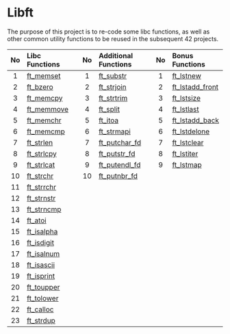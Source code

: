 # Libft
The purpose of this project is to re-code some libc functions, as well as other common utility functions to be reused in the subsequent 42 projects.

| No  | Libc Functions                                                                 |   | No  | Additional Functions                                                                 |   | No  | Bonus Functions                                                                          |
| :-: | :----------------------------------------------------------------------------- | - | :-: | :----------------------------------------------------------------------------------- | - | :-: | :--------------------------------------------------------------------------------------- |
| 1   | [ft_memset](https://github.com/CatAraujoo/42_Libft/blob/main/Libft/ft_memset.c) | | 1 | [ft_substr](https://github.com/CatAraujoo/42_Libft/blob/main/Libft/ft_substr.c) |  | 1   | [ft_lstnew](https://github.com/CatAraujoo/42_Libft/blob/main/Libft/ft_lstnew.c) |
| 2   | [ft_bzero](https://github.com/CatAraujoo/42_Libft/blob/main/Libft/ft_bzero.c)     |   | 2   | [ft_strjoin](https://github.com/CatAraujoo/42_Libft/blob/main/Libft/ft_strjoin.c)       |   | 2   | [ft_lstadd_front](https://github.com/CatAraujoo/42_Libft/blob/main/Libft/ft_lstadd_front.c) |
| 3   | [ft_memcpy](https://github.com/CatAraujoo/42_Libft/blob/main/Libft/ft_memcpy.c)   |   | 3   | [ft_strtrim](https://github.com/CatAraujoo/42_Libft/blob/main/Libft/ft_strtrim.c)       |   | 3   | [ft_lstsize](https://github.com/CatAraujoo/42_Libft/blob/main/Libft/ft_lstsize.c)           |
| 4   | [ft_memmove](https://github.com/CatAraujoo/42_Libft/blob/main/Libft/ft_memmove.c)|   | 4   | [ft_split](https://github.com/CatAraujoo/42_Libft/blob/main/Libft/ft_split.c)           |   | 4   | [ft_lstlast](https://github.com/CatAraujoo/42_Libft/blob/main/Libft/ft_lstlast.c)           |
| 5   | [ft_memchr](https://github.com/CatAraujoo/42_Libft/blob/main/Libft/ft_memchr.c)  |   | 5   | [ft_itoa](https://github.com/CatAraujoo/42_Libft/blob/main/Libft/ft_itoa.c)             |   | 5   | [ft_lstadd_back](https://github.com/CatAraujoo/42_Libft/blob/main/Libft/ft_lstadd_back.c)   |
| 6   |  [ft_memcmp](https://github.com/CatAraujoo/42_Libft/blob/main/Libft/ft_memcmp.c)  |   | 6   | [ft_strmapi](https://github.com/CatAraujoo/42_Libft/blob/main/Libft/ft_strmapi.c)       |   | 6   | [ft_lstdelone](https://github.com/CatAraujoo/42_Libft/blob/main/Libft/ft_lstdelone.c)       |
| 7   |  [ft_strlen](https://github.com/CatAraujoo/42_Libft/blob/main/Libft/ft_strlen.c)  |   | 7   | [ft_putchar_fd](https://github.com/CatAraujoo/42_Libft/blob/main/Libft/ft_putchar_fd.c) |   | 7   | [ft_lstclear](https://github.com/CatAraujoo/42_Libft/blob/main/Libft/ft_lstclear.c)         |
| 8   |  [ft_strlcpy](https://github.com/CatAraujoo/42_Libft/blob/main/Libft/ft_strlcpy.c) |   | 8   | [ft_putstr_fd](https://github.com/CatAraujoo/42_Libft/blob/main/Libft/ft_putstr_fd.c)   |   | 8   | [ft_lstiter](https://github.com/CatAraujoo/42_Libft/blob/main/Libft/ft_lstiter.c)           |
| 9   | [ft_strlcat](https://github.com/CatAraujoo/42_Libft/blob/main/Libft/ft_strlcat.c)  |   | 9   | [ft_putendl_fd](https://github.com/CatAraujoo/42_Libft/blob/main/Libft/ft_putendl_fd.c) |   | 9   | [ft_lstmap](https://github.com/CatAraujoo/42_Libft/blob/main/Libft/ft_lstmap.c)             |
| 10  | [ft_strchr](https://github.com/CatAraujoo/42_Libft/blob/main/Libft/ft_strchr.c)  |   | 10  | [ft_putnbr_fd](https://github.com/CatAraujoo/42_Libft/blob/main/Libft/ft_putnbr_fd.c)   |   |     |                                                                                          |
| 11  | [ft_strrchr](https://github.com/CatAraujoo/42_Libft/blob/main/Libft/ft_strrchr.c) |   |     |                                                                                      |   |     |                                                                                          |
| 12  | [ft_strnstr](https://github.com/CatAraujoo/42_Libft/blob/main/Libft/ft_strnstr.c) |   |     |                                                                                      |   |     |                                                                                          |
| 13  | [ft_strncmp](https://github.com/CatAraujoo/42_Libft/blob/main/Libft/ft_strncmp.c) |   |     |                                                                                      |   |     |                                                                                          |
| 14  | [ft_atoi](https://github.com/CatAraujoo/42_Libft/blob/main/Libft/ft_atoi.c)       |   |     |                                                                                      |   |     |                                                                                          |
| 15  | [ft_isalpha](https://github.com/CatAraujoo/42_Libft/blob/main/Libft/ft_isalpha.c) |   |     |                                                                                      |   |     |                                                                                          |
| 16  | [ft_isdigit](https://github.com/CatAraujoo/42_Libft/blob/main/Libft/ft_isdigit.c) |   |     |                                                                                      |   |     |                                                                                          |
| 17  | [ft_isalnum](https://github.com/CatAraujoo/42_Libft/blob/main/Libft/ft_isalnum.c) |   |     |                                                                                      |   |     |                                                                                          |
| 18  | [ft_isascii](https://github.com/CatAraujoo/42_Libft/blob/main/Libft/ft_isascii.c) |   |     |                                                                                      |   |     |                                                                                          |
| 19  | [ft_isprint](https://github.com/CatAraujoo/42_Libft/blob/main/Libft/ft_isprint.c) |   |     |                                                                                      |   |     |                                                                                          |
| 20  | [ft_toupper](https://github.com/CatAraujoo/42_Libft/blob/main/Libft/ft_toupper.c) |   |     |                                                                                      |   |     |                                                                                          |
| 21  | [ft_tolower](https://github.com/CatAraujoo/42_Libft/blob/main/Libft/ft_tolower.c) |   |     |                                                                                      |   |     |                                                                                          |
| 22  | [ft_calloc](https://github.com/CatAraujoo/42_Libft/blob/main/Libft/ft_calloc.c)   |   |     |                                                                                      |   |     |                                                                                          |
| 23  | [ft_strdup](https://github.com/CatAraujoo/42_Libft/blob/main/Libft/ft_strdup.c)   |   |     |                                                                                      |   |     |                                                                                          |
